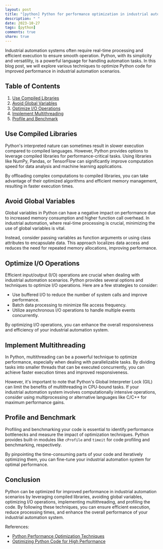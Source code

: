 ```yaml
---
layout: post
title: "[python] Python for performance optimization in industrial automation"
description: " "
date: 2023-10-27
tags: [python]
comments: true
share: true
---
```


Industrial automation systems often require real-time processing and efficient execution to ensure smooth operation. Python, with its simplicity and versatility, is a powerful language for handling automation tasks. In this blog post, we will explore various techniques to optimize Python code for improved performance in industrial automation scenarios.

## Table of Contents

1. [Use Compiled Libraries](#use-compiled-libraries)
2. [Avoid Global Variables](#avoid-global-variables)
3. [Optimize I/O Operations](#optimize-io-operations)
4. [Implement Multithreading](#implement-multithreading)
5. [Profile and Benchmark](#profile-and-benchmark)

## Use Compiled Libraries

Python's interpreted nature can sometimes result in slower execution compared to compiled languages. However, Python provides options to leverage compiled libraries for performance-critical tasks. Using libraries like NumPy, Pandas, or TensorFlow can significantly improve computation speed for data analysis and machine learning applications.

By offloading complex computations to compiled libraries, you can take advantage of their optimized algorithms and efficient memory management, resulting in faster execution times.

## Avoid Global Variables

Global variables in Python can have a negative impact on performance due to increased memory consumption and higher function call overhead. In industrial automation, where real-time processing is crucial, minimizing the use of global variables is vital.

Instead, consider passing variables as function arguments or using class attributes to encapsulate data. This approach localizes data access and reduces the need for repeated memory allocations, improving performance.

## Optimize I/O Operations

Efficient input/output (I/O) operations are crucial when dealing with industrial automation scenarios. Python provides several options and techniques to optimize I/O operations. Here are a few strategies to consider:

- Use buffered I/O to reduce the number of system calls and improve performance.
- Batch data processing to minimize file access frequency.
- Utilize asynchronous I/O operations to handle multiple events concurrently.

By optimizing I/O operations, you can enhance the overall responsiveness and efficiency of your industrial automation system.

## Implement Multithreading

In Python, multithreading can be a powerful technique to optimize performance, especially when dealing with parallelizable tasks. By dividing tasks into smaller threads that can be executed concurrently, you can achieve faster execution times and improved responsiveness.

However, it's important to note that Python's Global Interpreter Lock (GIL) can limit the benefits of multithreading in CPU-bound tasks. If your industrial automation system involves computationally intensive operations, consider using multiprocessing or alternative languages like C/C++ for maximum performance gains.

## Profile and Benchmark

Profiling and benchmarking your code is essential to identify performance bottlenecks and measure the impact of optimization techniques. Python provides built-in modules like `cProfile` and `timeit` for code profiling and benchmarking, respectively.

By pinpointing the time-consuming parts of your code and iteratively optimizing them, you can fine-tune your industrial automation system for optimal performance.

## Conclusion

Python can be optimized for improved performance in industrial automation scenarios by leveraging compiled libraries, avoiding global variables, optimizing I/O operations, implementing multithreading, and profiling the code. By following these techniques, you can ensure efficient execution, reduce processing times, and enhance the overall performance of your industrial automation system.

References:
- [Python Performance Optimization Techniques](https://realpython.com/courses/python-performance-optimization/)
- [Optimizing Python Code for High Performance](https://stackabuse.com/optimizing-python-code-for-high-performance/)